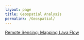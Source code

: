 ```yaml
---
layout: page
title: Geospatial Analysis
permalink: /Geospatial/
---
```


[Remote Sensing: Mapping Lava Flow](https://robertkozub.github.io/MappingLavaFlow.html)

